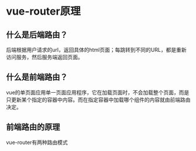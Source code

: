 # vue-router原理
## 什么是后端路由？
后端根据用户请求的url，返回具体的html页面；每跳转到不同的URL，都是重新访问服务，然后服务端返回页面。
## 什么是前端路由？
vue的单页面应用单一页面应用程序，它在加载页面时，不会加载整个页面，而是只更新某个指定的容器中内容。而在指定容器中加载哪个组件的内容就由前端路由决定。
## 前端路由的原理
vue-router有两种路由模式

